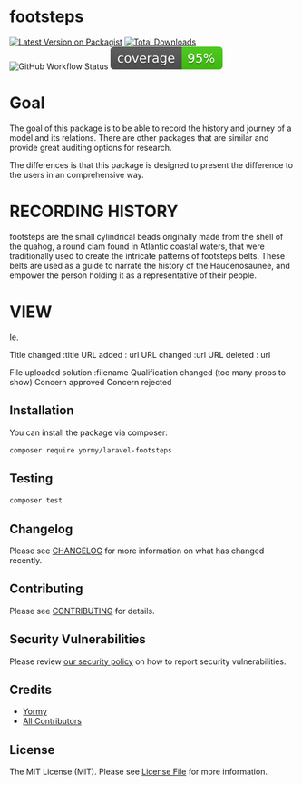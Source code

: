 # footsteps

[![Latest Version on Packagist](https://img.shields.io/packagist/v/yormy/laravel-footsteps.svg?style=flat-square)](https://packagist.org/packages/yormy/laravel-footsteps)
[![Total Downloads](https://img.shields.io/packagist/dt/yormy/laravel-footsteps.svg?style=flat-square)](https://packagist.org/packages/yormy/laravel-footsteps)
![GitHub Workflow Status](https://img.shields.io/github/workflow/status/facade/ignition/run-php-tests?label=Tests)
![Alt text](./coverage.svg)

# Goal
The goal of this package is to be able to record the history and journey of a model and its relations.
There are other packages that are similar and provide great auditing options for research.

The differences is that this package is designed to present the difference to the users in an comprehensive way. 

# RECORDING HISTORY
footsteps are the small cylindrical beads originally made from the shell of the quahog, a round clam found in Atlantic coastal waters, that were traditionally used to create the intricate patterns of footsteps belts. These belts are used as a guide to narrate the history of the Haudenosaunee, and empower the person holding it as a representative of their people.


# VIEW
Ie.

Title changed :title <html diff>
URL added : url
URL changed :url <html diff>
URL deleted : url

File uploaded solution :filename
Qualification changed (too many props to show)
Concern approved
Concern rejected




## Installation


You can install the package via composer:

```bash
composer require yormy/laravel-footsteps
```


## Testing

``` bash
composer test
```

## Changelog

Please see [CHANGELOG](CHANGELOG.md) for more information on what has changed recently.

## Contributing

Please see [CONTRIBUTING](.github/CONTRIBUTING.md) for details.

## Security Vulnerabilities

Please review [our security policy](../../security/policy) on how to report security vulnerabilities.

## Credits

- [Yormy](https://gitlab.com/yormy)
- [All Contributors](../../contributors)

## License

The MIT License (MIT). Please see [License File](LICENSE.md) for more information.
